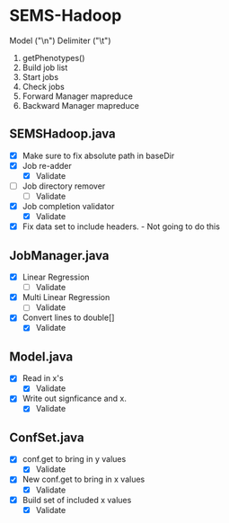 # SEMS-Hadoop
Model ("\n")
Delimiter ("\t")

1. getPhenotypes()
2. Build job list
3. Start jobs
4. Check jobs
5. Forward Manager mapreduce
6. Backward Manager mapreduce

## SEMSHadoop.java
- [x] Make sure to fix absolute path in baseDir
- [x] Job re-adder
    - [x] Validate
- [ ] Job directory remover
    - [ ] Validate
- [x] Job completion validator
    - [x] Validate
- [x] Fix data set to include headers. - Not going to do this

## JobManager.java
- [x] Linear Regression
    - [ ] Validate
- [x] Multi Linear Regression
    - [ ] Validate
- [x] Convert lines to double[]
    - [x] Validate

## Model.java
- [x] Read in x's
    - [x] Validate
- [x] Write out signficance and x.
    - [x] Validate

## ConfSet.java
- [x] conf.get to bring in y values
    - [x] Validate
- [x] New conf.get to bring in x values
    - [x] Validate
- [x] Build set of included x values
    - [x] Validate